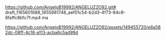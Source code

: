 https://github.com/AngeloB19992/ANGELUZZO92.git#
draft_1165601688_1655981748_aef01c54-b2d3-4f73-84c8-8faffc8bfc7f.mp4
ma

https://github.com/AngeloB19992/ANGELUZZO92/assets/149455720/e8a582dc-08ff-4c18-a113-acba6c5ad99d

